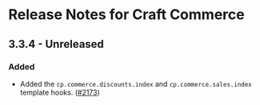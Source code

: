 # Release Notes for Craft Commerce

## 3.3.4 - Unreleased

### Added
- Added the `cp.commerce.discounts.index` and `cp.commerce.sales.index` template hooks. ([#2173](https://github.com/craftcms/commerce/issues/2173))